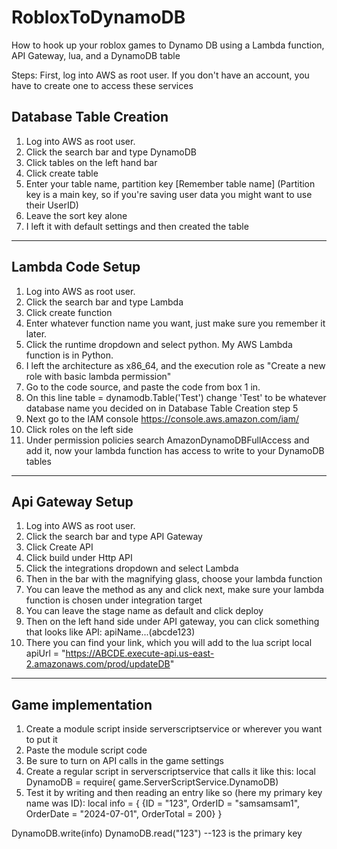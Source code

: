 # RobloxToDynamoDB
How to hook up your roblox games to Dynamo DB using a Lambda function, API Gateway, lua, and a DynamoDB table

Steps:
First, log into AWS as root user. If you don't have an account, you have to create one to access these services

Database Table Creation
--------------------------------
1. Log into AWS as root user.
2. Click the search bar and type DynamoDB
3. Click tables on the left hand bar
4. Click create table
5. Enter your table name, partition key [Remember table name]
(Partition key is a main key, so if you're saving user data you might want to use their UserID)
6. Leave the sort key alone
7. I left it with default settings and then created the table
--------------------------------

Lambda Code Setup
--------------------------------
1. Log into AWS as root user.
2. Click the search bar and type Lambda
3. Click create function
4. Enter whatever function name you want, just make sure you remember it later.
5. Click the runtime dropdown and select python. My AWS Lambda function is in Python.
6. I left the architecture as x86_64, and the execution role as "Create a new role with basic lambda permission"
7. Go to the code source, and paste the code from box 1 in.
8. On this line table = dynamodb.Table('Test') change 'Test' to be whatever database name you decided on in Database Table Creation step 5
9. Next go to the IAM console https://console.aws.amazon.com/iam/
10. Click roles on the left side
11. Under permission policies search AmazonDynamoDBFullAccess and add it, now your lambda function has access to write to your DynamoDB tables
--------------------------------

Api Gateway Setup
--------------------------------
1. Log into AWS as root user.
2. Click the search bar and type API Gateway
3. Click Create API
4. Click build under Http API
5. Click the integrations dropdown and select Lambda
6. Then in the bar with the magnifying glass, choose your lambda function
7. You can leave the method as any and click next, make sure your lambda function is chosen under integration target
8. You can leave the stage name as default and click deploy
9. Then on the left hand side under API gateway, you can click something that looks like API: apiName...(abcde123)
10. There you can find your link, which you will add to the lua script 
local apiUrl = "https://ABCDE.execute-api.us-east-2.amazonaws.com/prod/updateDB"
--------------------------------

Game implementation
--------------------------------
1. Create a module script inside serverscriptservice or wherever you want to put it
2. Paste the module script code
3. Be sure to turn on API calls in the game settings
4. Create a regular script in serverscriptservice that calls it like this: local DynamoDB = require( game.ServerScriptService.DynamoDB)
5. Test it by writing and then reading an entry like so (here my primary key name was ID):
local info = {
	{ID = "123", OrderID = "samsamsam1", OrderDate = "2024-07-01", OrderTotal = 200}
}

DynamoDB.write(info)
DynamoDB.read("123") --123 is the primary key
